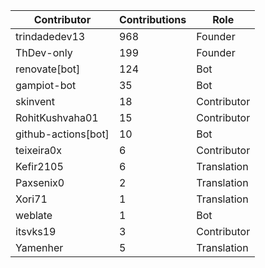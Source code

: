 | Contributor | Contributions | Role |
| ------------ | -------------- | ---- |
| trindadedev13 | 968 | Founder |
| ThDev-only | 199 | Founder |
| renovate[bot] | 124 | Bot |
| gampiot-bot | 35 | Bot |
| skinvent | 18 | Contributor |
| RohitKushvaha01 | 15 | Contributor |
| github-actions[bot] | 10 | Bot |
| teixeira0x | 6 | Contributor |
| Kefir2105 | 6 | Translation |
| Paxsenix0 | 2 | Translation |
| Xori71 | 1 | Translation |
| weblate | 1 | Bot |
| itsvks19 | 3 | Contributor |
| Yamenher | 5 | Translation |
